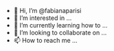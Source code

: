 - 👋 Hi, I’m @fabianaparisi
- 👀 I’m interested in ...
- 🌱 I’m currently learning how to ...
- 💞️ I’m looking to collaborate on ...
- 📫 How to reach me ...

<!---
fabianaparisi/fabianaparisi is a ✨ special ✨ repository because its `README.md` (this file) appears on your GitHub profile.
You can click the Preview link to take a look at your changes.
--->
